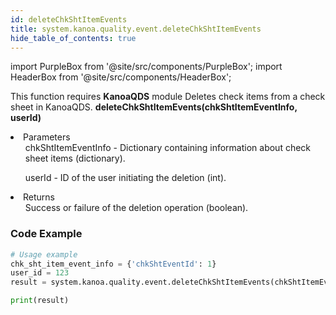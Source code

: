```yaml
---
id: deleteChkShtItemEvents
title: system.kanoa.quality.event.deleteChkShtItemEvents
hide_table_of_contents: true
---
```


import PurpleBox from '@site/src/components/PurpleBox';
import HeaderBox from '@site/src/components/HeaderBox';

<PurpleBox>This function requires <b>KanoaQDS</b> module</PurpleBox>
<HeaderBox header="Description">Deletes check items from a check sheet in KanoaQDS.</HeaderBox>
<HeaderBox header="Syntax">
    <b>deleteChkShtItemEvents(chkShtItemEventInfo, userId)</b>
    <li> Parameters <br />
        <ul>chkShtItemEventInfo - Dictionary containing information about check sheet items (dictionary).</ul>
        <ul>userId - ID of the user initiating the deletion (int).</ul>
    </li>
    <li> Returns <br />
        <ul>Success or failure of the deletion operation (boolean).</ul>
    </li>
</HeaderBox>

### Code Example
```python
# Usage example
chk_sht_item_event_info = {'chkShtEventId': 1}
user_id = 123
result = system.kanoa.quality.event.deleteChkShtItemEvents(chkShtItemEventInfo=chk_sht_item_event_info, userId=user_id)

print(result)